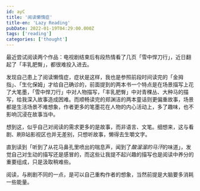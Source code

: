 ```yaml
---
id: ayC
title: '阅读懒惰症'
title-en: 'Lazy Reading'
pubDate: 2022-01-19T04:29:00.000Z
tags: ['reading']
categories: ['thought']
---
```


最近尝试阅读两个作品：电视剧结束后有段热情看了几页「雪中悍刀行」，近日翻起了「丰乳肥臀」，都很难投入进去。

发现自己患上了阅读懒惰症，症状是这样，我也是参照前段时间读完的「金拇指」、「生化保姆」才给自己确诊的，前面提到的两本书一个特点是在场景描写上花了大笔墨，「雪中悍刀行」中对人物描写，「丰乳肥臀」中对青稞丛、大种马的描写，给我深入故事造成困难。而顺畅读完的郑渊洁的两本童话则更偏重故事，场景都是生活场景不难想象，作者更多的笔墨花在人物的内心活动上，多了趣味，也不影响沉浸在故事当中。

想到这，似乎自己对阅读的需求更多的是故事，而非语言、文笔。细想来，这与看剧、刷B站影视区也并无差别，只想听故事，懒得去生嚼文字。

直到读到「听到了从花马鼻孔里喷出的喘息声，闻到了*酸溜溜的马汗*的味道」，发觉自己对生动的描写还是感冒的，而这些让我提不起兴趣的描写也是阅读中养分的重要组成，只是汲取稍难些。

阅读，与刷剧不同的一点，是可以自己重构作者的想象，当然前提是大脑要多消耗一些能量。
